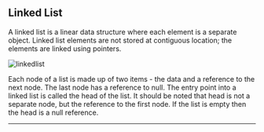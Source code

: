 ## Linked List
A linked list is a linear data structure where each element is a separate object.
Linked list elements are not stored at contiguous location; the elements are linked using pointers.

![linkedlist](https://media.geeksforgeeks.org/wp-content/uploads/20240410135517/linked-list.webp)

Each node of a list is made up of two items - the data and a reference to the next node. The last node has a reference to null. The entry point into a linked list is called the head of the list. It should be noted that head is not a separate node, but the reference to the first node. If the list is empty then the head is a null reference.

****